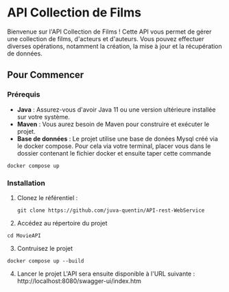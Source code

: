 # API Collection de Films

Bienvenue sur l'API Collection de Films ! Cette API vous permet de gérer une collection de films, d'acteurs et d'auteurs. Vous pouvez effectuer diverses opérations, notamment la création, la mise à jour et la récupération de données.

## Pour Commencer

### Prérequis

- **Java** : Assurez-vous d'avoir Java 11 ou une version ultérieure installée sur votre système.
- **Maven** : Vous aurez besoin de Maven pour construire et exécuter le projet.
- **Base de données** : Le projet utilise une base de donées Mysql créé via le docker compose. Pour cela via votre terminal, placer vous dans le dossier contenant le fichier docker et ensuite taper cette commande
```shell
docker compose up
```

### Installation

1. Clonez le référentiel :

   ```shell
   git clone https://github.com/juva-quentin/API-rest-WebService
   ```
2. Accédez au répertoire du projet
```shell
cd MovieAPI
```
3. Contruisez le projet
```shell
docker compose up --build
```
4. Lancer le projet
L'API sera ensuite disponible à l'URL suivante : http://localhost:8080/swagger-ui/index.htm

